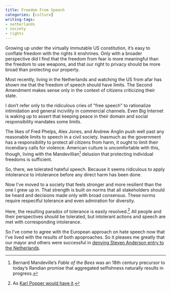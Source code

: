 ```yaml
---
title: Freedom From Speech
categories: [culture]
writing-tags:
- netherlands
- society
- rights
---
```


Growing up under the virtually immutable US constitution, it’s easy to conflate freedom with the rights it enshrines. Only with a broader perspective did I find that the freedom from fear is more meaningful than the freedom to use weapons, and that our right to privacy should be more broad than protecting our property.

Most recently, living in the Netherlands and watching the US from afar has shown me that the freedom of speech should have limits. The Second Amendment makes sense only in the context of citizens criticizing their state.

I don’t refer only to the ridiculous cries of "free speech" to rationalize intimidation and general incivility in commercial channels. Even Big Internet is waking up to assert that keeping peace in their domain and social responsibility mandates some limits.

The likes of Fred Phelps, Alex Jones, and Andrew Anglin push well past any reasonable limits to speech in a civil society. Inasmuch as the government has a responsibility to protect all citizens from harm, it ought to limit their incendiary calls for violence. American culture is uncomfortable with this, though, living with the Mandevillian[^bees] delusion that protecting individual freedoms is sufficient.

[^bees]: Bernard Mandeville’s _Fable of the Bees_ was an 18th century precursor to today’s Randian promise that aggregated selfishness naturally results in progress.

So, there, we tolerated hateful speech. Because it seems ridiculous to apply intolerance to intolerance before any direct harm has been done.

Now I’ve moved to a society that feels stronger and more resilient than the one I grew up in. That strength is built on norms that all stakeholders should be heard and decisions made only with broad consensus. These norms require respectful tolerance and even admiration for diversity.

Here, the resulting paradox of tolerance is easily resolved.[^paradox] All people and their perspectives should be tolerated, but intolerant actions and speech are met with corresponding intolerance.

[^paradox]: As [Karl Popper would have it](https://en.m.wikipedia.org/wiki/Paradox_of_tolerance#Tolerance_and_freedom_of_speech).

So I’ve come to agree with the European approach on hate speech now that I’ve lived with the results of both apoproaches. So it pleases me greatly that our mayor and others were successful in [denying Steven Anderson entry to the Netherlands](https://beta.parool.nl/nederland/haatprediker-anderson-legt-zich-neer-bij-inreisverbod~b80f8f37/).
